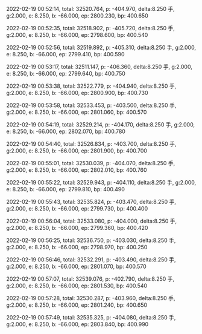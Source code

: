 2022-02-19 00:52:14, total: 32520.764, p: -404.970, delta:8.250 手, g:2.000, e: 8.250, b: -66.000, ep: 2800.230, bp: 400.650

2022-02-19 00:52:35, total: 32518.902, p: -405.720, delta:8.250 手, g:2.000, e: 8.250, b: -66.000, ep: 2798.600, bp: 400.540

2022-02-19 00:52:56, total: 32519.892, p: -405.310, delta:8.250 手, g:2.000, e: 8.250, b: -66.000, ep: 2799.410, bp: 400.590

2022-02-19 00:53:17, total: 32511.147, p: -406.360, delta:8.250 手, g:2.000, e: 8.250, b: -66.000, ep: 2799.640, bp: 400.750

2022-02-19 00:53:38, total: 32522.779, p: -404.940, delta:8.250 手, g:2.000, e: 8.250, b: -66.000, ep: 2800.900, bp: 400.730

2022-02-19 00:53:58, total: 32533.453, p: -403.500, delta:8.250 手, g:2.000, e: 8.250, b: -66.000, ep: 2801.060, bp: 400.570

2022-02-19 00:54:19, total: 32529.214, p: -404.170, delta:8.250 手, g:2.000, e: 8.250, b: -66.000, ep: 2802.070, bp: 400.780

2022-02-19 00:54:40, total: 32526.834, p: -403.700, delta:8.250 手, g:2.000, e: 8.250, b: -66.000, ep: 2801.900, bp: 400.700

2022-02-19 00:55:01, total: 32530.039, p: -404.070, delta:8.250 手, g:2.000, e: 8.250, b: -66.000, ep: 2802.010, bp: 400.760

2022-02-19 00:55:22, total: 32529.943, p: -404.110, delta:8.250 手, g:2.000, e: 8.250, b: -66.000, ep: 2799.810, bp: 400.490

2022-02-19 00:55:43, total: 32535.824, p: -403.470, delta:8.250 手, g:2.000, e: 8.250, b: -66.000, ep: 2799.730, bp: 400.400

2022-02-19 00:56:04, total: 32533.080, p: -404.000, delta:8.250 手, g:2.000, e: 8.250, b: -66.000, ep: 2799.360, bp: 400.420

2022-02-19 00:56:25, total: 32536.750, p: -403.030, delta:8.250 手, g:2.000, e: 8.250, b: -66.000, ep: 2798.970, bp: 400.250

2022-02-19 00:56:46, total: 32532.291, p: -403.490, delta:8.250 手, g:2.000, e: 8.250, b: -66.000, ep: 2801.070, bp: 400.570

2022-02-19 00:57:07, total: 32539.076, p: -402.790, delta:8.250 手, g:2.000, e: 8.250, b: -66.000, ep: 2801.530, bp: 400.540

2022-02-19 00:57:28, total: 32530.287, p: -403.960, delta:8.250 手, g:2.000, e: 8.250, b: -66.000, ep: 2801.240, bp: 400.650

2022-02-19 00:57:49, total: 32535.325, p: -404.080, delta:8.250 手, g:2.000, e: 8.250, b: -66.000, ep: 2803.840, bp: 400.990